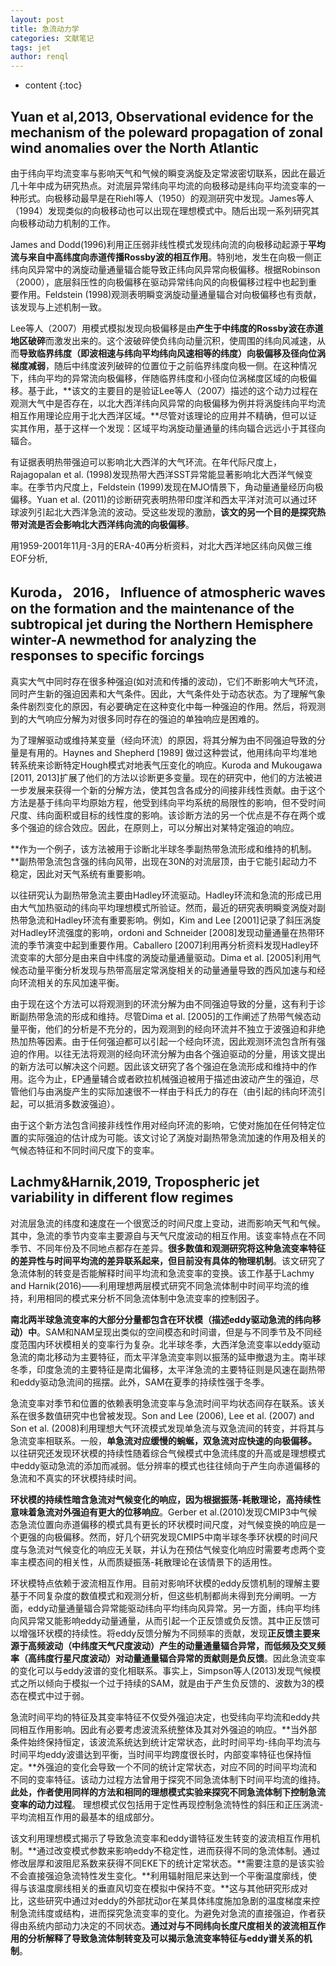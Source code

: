 ```yaml
---
layout: post
title: 急流动力学
categories: 文献笔记
tags: jet
author: renql
---
```


* content
{:toc}

## Yuan et al,2013, Observational evidence for the mechanism of the poleward propagation of zonal wind anomalies over the North Atlantic ##
由于纬向平均流变率与影响天气和气候的瞬变涡旋及定常波密切联系，因此在最近几十年中成为研究热点。对流层异常纬向平均流的向极移动是纬向平均流变率的一种形式。向极移动最早是在Riehl等人（1950）的观测研究中发现。James等人（1994）发现类似的向极移动也可以出现在理想模式中。随后出现一系列研究其向极移动动力机制的工作。

James and Dodd(1996)利用正压弱非线性模式发现纬向流的向极移动起源于**平均流与来自中高纬度向赤道传播Rossby波的相互作用**。特别地，发生在向极一侧正纬向风异常中的涡旋动量通量辐合能导致正纬向风异常向极偏移。根据Robinson（2000），底层斜压性的向极偏移在驱动异常纬向风的向极偏移过程中也起到重要作用。Feldstein (1998)观测表明瞬变涡旋动量通量辐合对向极偏移也有贡献，该发现与上述机制一致。

Lee等人（2007）用模式模拟发现向极偏移是由**产生于中纬度的Rossby波在赤道地区破碎**而激发出来的。这个波破碎使负纬向动量沉积，使周围的纬向风减速，从而**导致临界纬度（即波相速与纬向平均纬向风速相等的纬度）向极偏移及径向位涡梯度减弱**，随后中纬度波列破碎的位置位于之前临界纬度向极一侧。在这种情况下，纬向平均的异常流向极偏移，伴随临界纬度和小径向位涡梯度区域的向极偏移。基于此，**该文的主要目的是验证Lee等人（2007）描述的这个动力过程在观测大气中是否存在，以北大西洋纬向风异常的向极偏移为例并将涡旋纬向平均流相互作用理论应用于北大西洋区域。**尽管对该理论的应用并不精确，但可以证实其作用，基于这样一个发现：区域平均涡旋动量通量的纬向辐合远远小于其径向辐合。

有证据表明热带强迫可以影响北大西洋的大气环流。在年代际尺度上，Rajagopalan et al. (1998)发现热带大西洋SST异常能显著影响北大西洋气候变率。在季节内尺度上，Feldstein (1999)发现在MJO情景下，角动量通量经历向极偏移。Yuan et al. (2011)的诊断研究表明热带印度洋和西太平洋对流可以通过环球波列引起北大西洋急流的波动。受这些发现的激励，**该文的另一个目的是探究热带对流是否会影响北大西洋纬向流的向极偏移**。

用1959-2001年11月-3月的ERA-40再分析资料，对北大西洋地区纬向风做三维EOF分析,





## Kuroda， 2016， Influence of atmospheric waves on the formation and the maintenance of the subtropical jet during the Northern Hemisphere winter-A newmethod for analyzing the responses to specific forcings ##
真实大气中同时存在很多种强迫(如对流和传播的波动)，它们不断影响大气环流，同时产生新的强迫因素和大气条件。因此，大气条件处于动态状态。为了理解气象条件剧烈变化的原因，有必要确定在这种变化中每一种强迫的作用。然后，将观测到的大气响应分解为对很多同时存在的强迫的单独响应是困难的。

为了理解驱动或维持某变量（经向环流）的原因，将其分解为由不同强迫导致的分量是有用的。Haynes and Shepherd [1989] 做过这种尝试，他用纬向平均准地转系统来诊断特定Hough模式对地表气压变化的响应。Kuroda and Mukougawa [2011, 2013]扩展了他们的方法以诊断更多变量。现在的研究中，他们的方法被进一步发展来获得一个新的分解方法，使其包含各成分的间接非线性贡献。由于这个方法是基于纬向平均原始方程，他受到纬向平均系统的局限性的影响，但不受时间尺度、纬向面积或目标的线性度的影响。该诊断方法的另一个优点是不存在两个或多个强迫的综合效应。因此，在原则上，可以分解出对某特定强迫的响应。

**作为一个例子，该方法被用于诊断北半球冬季副热带急流形成和维持的机制。**副热带急流包含强的纬向风带，出现在30N的对流层顶，由于它能引起动力不稳定，因此对天气系统有重要影响。

以往研究认为副热带急流主要由Hadley环流驱动。Hadley环流和急流的形成已用由大气加热驱动的纬向平均理想模式所验证。然而，最近的研究表明瞬变涡旋对副热带急流和Hadley环流有重要影响。例如，Kim and Lee [2001]记录了斜压涡旋对Hadley环流强度的影响，ordoni and Schneider [2008]发现动量通量在热带环流的季节演变中起到重要作用。Caballero [2007]利用再分析资料发现Hadley环流变率的大部分是由来自中纬度的涡旋动量通量驱动。Dima et al. [2005]利用气候态动量平衡分析发现与热带高层定常涡旋相关的动量通量导致的西风加速与和经向环流相关的东风加速平衡。

由于现在这个方法可以将观测到的环流分解为由不同强迫导致的分量，这有利于诊断副热带急流的形成和维持。尽管Dima et al. [2005]的工作阐述了热带气候态动量平衡，他们的分析是不充分的，因为观测到的经向环流并不独立于波强迫和非绝热加热等因素。由于任何强迫都可以引起一个经向环流，因此观测环流包含所有强迫的作用。以往无法将观测的经向环流分解为由各个强迫驱动的分量，用该文提出的新方法可以解决这个问题。因此该文研究了各个强迫在急流形成和维持中的作用。迄今为止，EP通量辅合或者欧拉机械强迫被用于描述由波动产生的强迫，尽管他们与由涡旋产生的实际加速很不一样由于科氏力的存在（由引起的纬向环流引起，可以抵消多数波强迫）。

由于这个新方法包含间接非线性作用对经向环流的影响，它使对施加在任何特定位置的实际强迫的估计成为可能。该文讨论了涡旋对副热带急流加速的作用及相关的气候态特征和不同时间尺度下的变率。

## Lachmy&Harnik,2019, Tropospheric jet variability in different flow regimes
对流层急流的纬度和速度在一个很宽泛的时间尺度上变动，进而影响天气和气候。其中，急流的季节内变率主要源自与天气尺度波动的相互作用。该变率特点在不同季节、不同年份及不同地点都存在差异。**很多数值和观测研究将这种急流变率特征的差异性与时间平均流的差异联系起来，但目前没有具体的物理机制**。该文研究了急流体制的转变是否能解释时间平均流和急流变率的变换。该工作基于Lachmy and Harnik(2016)——利用理想两层模式研究不同急流体制中时间平均流的维持，利用相同的模式来分析不同急流体制中急流变率的控制因子。

**南北两半球急流变率的大部分分量都包含在环状模（描述eddy驱动急流的纬向移动）中**。SAM和NAM呈现出类似的空间模态和时间谱，但是与不同季节及不同经度范围内环状模相关的变率行为复杂。北半球冬季，大西洋急流变率以eddy驱动急流的南北移动为主要特征，而太平洋急流变率则以振荡的延申撤退为主。南半球冬季，印度急流的主要特征是南北偏移，太平洋急流的主要特征则是风速在副热带和eddy驱动急流间的摇摆。此外，SAM在夏季的持续性强于冬季。

急流变率对季节和位置的依赖表明急流变率与急流时间平均状态间存在联系。该关系在很多数值研究中也曾被发现。Son and Lee (2006), Lee et al. (2007) and Son et al. (2008)利用理想大气环流模式发现单急流与双急流间的转变，并将其与急流变率相联系。一般，**单急流对应缓慢的蜿蜒，双急流对应快速的向极偏移。** 以往研究还发现环状模的持续性随着综合气候模式中急流纬度的升高或是理想模式中eddy驱动急流的添加而减弱。低分辨率的模式也往往倾向于产生向赤道偏移的急流和不真实的环状模持续时间。

**环状模的持续性暗含急流对气候变化的响应，因为根据振荡-耗散理论，高持续性意味着急流对外强迫有更大的位移响应**。Gerber et al.(2010)发现CMIP3中气候态急流位置向赤道偏移的模式具有更长的环状模时间尺度，对气候变换的响应是一个更强的向极偏移。然而，好几个研究发现CMIP5中南半球冬季环状模的时间尺度与急流对气候变化的响应无关联，并认为在预估气候变化响应时需要考虑两个变率主模态间的相关性，从而质疑振荡-耗散理论在该情景下的适用性。

环状模特点依赖于波流相互作用。目前对影响环状模的eddy反馈机制的理解主要基于不同复杂度的数值模式和观测分析，但这些机制都尚未得到充分阐明。一方面，eddy动量通量辐合异常能驱动纬向平均纬向风异常。另一方面，纬向平均纬向风异常又能影响eddy动量通量，从而引起一个正反馈或负反馈。其中正反馈可以增强环状模的持续性。将eddy反馈分解为不同频率的贡献，发现**正反馈主要来源于高频波动（中纬度天气尺度波动）产生的动量通量辐合异常，而低频及交叉频率（高纬度行星尺度波动）对动量通量辐合异常的贡献则是负反馈**。因此急流变率的变化可以与eddy波谱的变化相联系。事实上，Simpson等人(2013)发现气候模式之所以倾向于模拟一个过于持续的SAM，就是由于产生负反馈的、波数为3的模态在模式中过于弱。

急流时间平均的特征及其变率特征不仅受外强迫决定，也受纬向平均流和eddy共同相互作用影响。因此有必要考虑波流系统整体及其对外强迫的响应。**当外部条件始终保持恒定，该波流系统达到统计定常状态，此时时间平均-纬向平均流与时间平均eddy波谱达到平衡，当时间平均跨度很长时，内部变率特征也保持恒定。**外强迫的变化会导致一个不同的统计定常状态，对应不同的时间平均流和不同的变率特征。该动力过程方法曾用于探究不同急流体制下时间平均流的维持。**此处，作者使用同样的方法和相同的理想模式实验来探究不同急流体制下控制急流变率的动力过程**。 理想模式仅包括用于定性再现控制急流特性的斜压和正压涡流-平均流相互作用的最基本的组成部分。

该文利用理想模式揭示了导致急流变率和eddy谱特征发生转变的波流相互作用机制。**通过改变模式参数来影响eddy不稳定性，进而获得不同的急流体制。通过修改层厚和波阻尼系数来获得不同EKE下的统计定常状态。**需要注意的是该实验不会直接强迫急流特性发生变化。**利用辐射阻尼来达到一个平衡温度廓线，使得与该温度廓线相关的垂直风切变在模拟中保持不变。**这与其他研究形成对比，这些研究中通过对eddy的外部扰动or在某具体纬度施加急剧的温度梯度来控制急流纬度或结构，进而探究急流变率的变化。为避免对急流的直接强迫，作者获得由系统内部动力决定的不同状态。**通过对与不同纬向长度尺度相关的波流相互作用的分析解释了导致急流体制转变及可以揭示急流变率特征与eddy谱关系的机制**。
